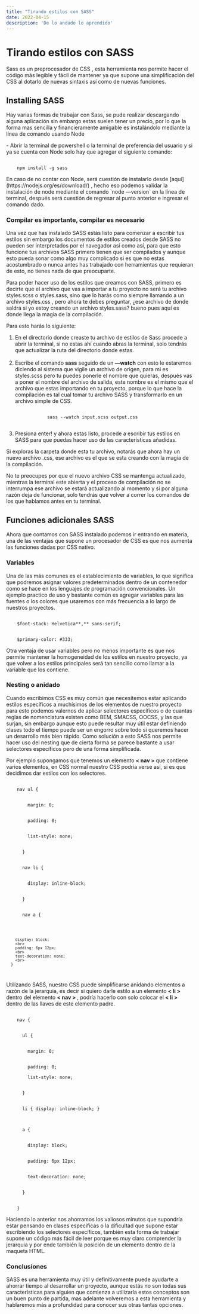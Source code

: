 ```yaml
---
title: "Tirando estilos con SASS"
date: 2022-04-15
description: 'De lo andado lo aprendido'
---
```


<h1>Tirando estilos con SASS</h1>

<p>
    Sass es un preprocesador de CSS , esta herramienta nos permite hacer el código más legible y fácil de mantener ya que supone una simplificación del CSS al dotarlo de nuevas sintaxis así como de nuevas funciones.
</p>


<h2>Installing SASS</h2>

<p>
    Hay varias formas de trabajar con Sass, se pude realizar descargando alguna aplicación sin embargo estas suelen tener un precio, por lo que la forma mas sencilla y financieramente amigable es instalándolo mediante la línea de comando usando Node
</p>

<p>
    - Abrir la terminal de powershell o la terminal de preferencia del usuario y si ya se cuenta con Node solo hay que agregar el siguiente comando:
</p>

<code>
    npm install -g sass
</code>
    
<p>
    En caso de no contar con Node, será cuestión de instalarlo desde [aquí](https://nodejs.org/es/download/) , hecho eso podemos validar la instalación de node mediante el comando  `node —version`  en la línea de terminal, después será cuestión de regresar al punto anterior e ingresar el comando dado. 
</p>

<h3>
    Compilar es importante, compilar es necesario
</h3>


<p>
    Una vez que has instalado SASS estás listo para comenzar a escribir tus estilos sin embargo los documentos de estilos creados desde SASS no pueden ser interpretados por el navegador así como así, para que esto funcione tus archivos SASS primero tienen que ser compilados y aunque esto pueda sonar como algo muy complicado si es que no estas acostumbrado o nunca antes has trabajado con herramientas que requieran de esto, no tienes nada de que preocuparte. 
</p>

<p>
    Para poder hacer uso de los estilos que creamos con SASS, primero es decirte que el archivo que vas a importar a tu proyecto no será tu archivo styles.scss o styles.sass, sino que lo harás como siempre llamando a un archivo styles.css , pero ahora te debes preguntar, ¿ese archivo de donde saldrá si yo estoy creando un archivo styles.sass? bueno pues aquí es donde llega la magia de la compilación. 
</p>

<p>
    Para esto harás lo siguiente: 
</p>

<ol>
    <li>
        En el directorio donde creaste tu archivo de estilos de Sass procede a abrir la terminal, si no estas ahí cuando abras la terminal, solo tendrás que actualizar la ruta del directorio donde estas.
    </li>
    <br>
    <li>
        Escribe el comando  <strong>sass</strong>  seguido de un <strong>—watch</strong>  con esto le estaremos diciendo al sistema que vigile un archivo de origen, para mi es styles.scss pero tu puedes ponerle el nombre que quieras, después vas a poner el nombre del archivo de salida, este nombre es el mismo que el archivo que estas importando en tu proyecto, porque lo que hace la compilación es tal cual tomar tu archivo SASS y transformarlo en un archivo simple de CSS. 
    </li>
    <p>
        <code>
            sass --watch input.scss output.css
        </code>
    </p>
    <li>
        Presiona enter! y ahora estas listo, procede a escribir tus estilos en SASS para que puedas hacer uso de las características añadidas.
    </li>
</ol>


<p>
    Si exploras la carpeta donde esta tu archivo, notarás que ahora hay un nuevo archivo .css, ese archivo es el que se esta creando con la magia de la compilación.
</p>

<p>
    No te preocupes por que el nuevo archivo CSS se mantenga actualizado, mientras la terminal este abierta y el proceso de compilación no se interrumpa ese archivo se estará actualizando al momento y si por alguna razón deja de funcionar, solo tendrás que volver a correr los comandos de los que hablamos antes en tu terminal. 
</p>

<h2>
    Funciones adicionales SASS
</h2>

<p>
    Ahora que contamos con SASS instalado podemos ir entrando en materia, una de las ventajas que supone  un procesador de CSS es que nos aumenta las funciones dadas por CSS nativo.
</p>

<h3>
    Variables
</h3>

<p>
    Una de las más comunes es el establecimiento de variables, lo que significa que podremos asignar valores predeterminados dentro de un contenedor como se hace en los lenguajes de programación convencionales. Un ejemplo practico de uso y bastante común es agregar variables para las fuentes o los colores que usaremos con más frecuencia a lo largo de nuestros proyectos.
</p>


<code>
    $font-stack: Helvetica**,** sans-serif;
    <br>
    $primary-color: #333;
</code>

<p>
    Otra ventaja de usar variables pero no menos importante es que nos permite mantener la homogeneidad de los estilos en nuestro proyecto, ya que volver a los estilos principales será tan sencillo como llamar a la variable que los contiene.
</p>

<h3>
    Nesting o anidado
</h3>

<p>
    Cuando escribimos CSS es muy común que necesitemos estar aplicando estilos específicos a muchísimos de los elementos de nuestro proyecto para esto podemos valernos de aplicar selectores específicos o  de cuantas reglas de nomenclatura existen como BEM, SMACSS, OOCSS, y las que surjan,  sin embargo aunque esto puede resultar muy útil  estar definiendo clases todo el tiempo puede ser un engorro sobre todo si queremos hacer un desarrollo más bien rápido.  Como solución a esto SASS nos permite hacer uso del nesting que de cierta forma se parece bastante a usar selectores específicos pero de una forma simplificada. 
</p>



Por ejemplo supongamos que tenemos un elemento <strong> &lt; nav &gt; </strong>  que contiene varios elementos, en CSS normal nuestro CSS podría verse así, si es que decidimos dar estilos con los selectores. 

<code>
    nav ul {
        <br>
        margin: 0;
        <br>
        padding: 0;
        <br>
        list-style: none;
        <br>
      }
      <br>
      nav li {
          <br>
        display: inline-block;
        <br>
      }
      <br>
      nav a {
          <br>

        display: block;
        <br>
        padding: 6px 12px;
        <br>
        text-decoration: none;
        <br>
      }
</code>

<p>

</p>

Utilizando SASS, nuestro CSS puede simplificarse anidando elementos a razón de la jerarquia, es decir si quiero darle estilo a un elemento 
<strong>&lt; li &gt;</strong>   dentro del elemento <strong>&lt; nav &gt; </strong>  , podría hacerlo con solo colocar el <strong>&lt; li &gt;</strong>  dentro de las llaves de este elemento padre. 


<code>
    nav {
        <br>
      ul {
          <br>
        margin: 0;
        <br>
        padding: 0;<br>
        list-style: none;
        <br>
      }
    <br>
      li { display: inline-block; } <br>
    <br>
      a {
          <br>
        display: block;
        <br>
        padding: 6px 12px;
        <br>
        text-decoration: none;
        <br>
      }
      <br>
    }
</code>

<p>
    Haciendo lo anterior nos ahorramos los valiosos minutos que supondría estar pensando en clases especificas o la dificultad que supone estar escribiendo los selectores específicos, también esta forma de trabajar supone un código más fácil de leer porque es muy claro comprender la jerarquia y por ende también la posición de un elemento dentro de la maqueta HTML.  
</p>

<h3>Conclusiones</h3>

<p>
    SASS es una herramienta muy útil y definitivamente puede ayudarte a ahorrar tiempo al desarrollar un proyecto, aunque estás no son todas sus características para alguien que comienza a utilizarla estos conceptos son un buen punto de partida, mas adelante volveremos a esta herramienta y hablaremos más a profundidad para conocer sus otras tantas opciones.
</p>
